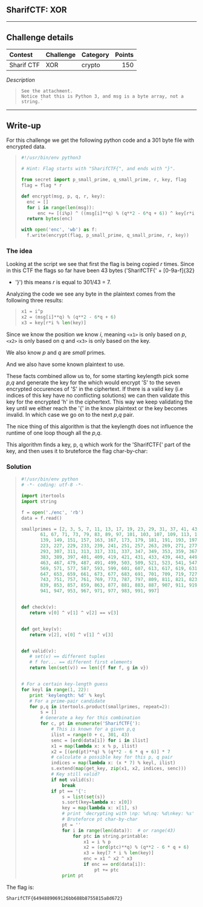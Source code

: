 ## SharifCTF: XOR

----------
## Challenge details
| Contest        | Challenge     | Category  | Points |
|:---------------|:--------------|:----------|-------:|
| Sharif CTF | XOR | crypto | 150 |


*Description*
>```
>See the attachment.
>Notice that this is Python 3, and msg is a byte array, not a string.`
>```

----------
## Write-up

For this challenge we get the following python code and a 301 byte file with
encrypted data.

>```python
>#!/usr/bin/env python3
>
># Hint: Flag starts with "SharifCTF{", and ends with "}".
>
>from secret import p_small_prime, q_small_prime, r, key, flag
>flag = flag * r
>
>def encrypt(msg, p, q, r, key):
>	enc = []
>	for i in range(len(msg)):
>		enc += [(i%p) ^ ((msg[i]**q) % (q**2 - 6*q + 6)) ^ key[r*i % len(key)]]
>	return bytes(enc)
>
>with open('enc', 'wb') as f:
>	f.write(encrypt(flag, p_small_prime, q_small_prime, r, key))
>```

### The idea

Looking at the script we see that first the flag is being copied *r* times.
Since in this CTF the flags so far have been 43 bytes ('SharifCTF{' + [0-9a-f]{32}
+ '}') this means *r* is equal to 301/43 = 7.

Analyzing the code we see any byte in the plaintext comes from the following three results:

>```python
>x1 = i^p
>x2 = (msg[i]**q) % (q**2 - 6*q + 6)
>x3 = key[r*i % len(key)]
>```

Since we know the position we know *i*, meaning `<x1>` is only based on *p*,
`<x2>` is only based on *q* and `<x3>` is only based on the key.

We also know *p* and *q* are *small* primes.

And we also have some known plaintext to use.

These facts combined allow us to, for some starting keylength pick some *p*,*q*
and generate the key for the which would encrypt 'S' to the seven encrypted
occurences of 'S' in the ciphertext.  If there is a valid key (i.e indices of
this key have no conflicting solutions) we can then validate this key
for the encrypted 'h' in the ciphertext. This way we keep validating the key
until we either reach the '{' in the know plaintext or the key becomes invalid. In which
case we go on to the next *p*,*q* pair.

The nice thing of this algorithm is that the keylength does not influence the
runtime of one loop though all the *p*,*q*.

This algorithm finds a key, p, q which work for the 'SharifCTF{' part of the key,
and then uses it to bruteforce the flag char-by-char:

### Solution

>```python
>#!/usr/bin/env python
># -*- coding: utf-8 -*-
>
>import itertools
>import string
>
>f = open('./enc', 'rb')
>data = f.read()
>
>smallprimes = [2, 3, 5, 7, 11, 13, 17, 19, 23, 29, 31, 37, 41, 43, 47, 53, 59,
>        61, 67, 71, 73, 79, 83, 89, 97, 101, 103, 107, 109, 113, 127, 131, 137,
>        139, 149, 151, 157, 163, 167, 173, 179, 181, 191, 193, 197, 199, 211,
>        223, 227, 229, 233, 239, 241, 251, 257, 263, 269, 271, 277, 281, 283,
>        293, 307, 311, 313, 317, 331, 337, 347, 349, 353, 359, 367, 373, 379,
>        383, 389, 397, 401, 409, 419, 421, 431, 433, 439, 443, 449, 457, 461,
>        463, 467, 479, 487, 491, 499, 503, 509, 521, 523, 541, 547, 557, 563,
>        569, 571, 577, 587, 593, 599, 601, 607, 613, 617, 619, 631, 641, 643,
>        647, 653, 659, 661, 673, 677, 683, 691, 701, 709, 719, 727, 733, 739,
>        743, 751, 757, 761, 769, 773, 787, 797, 809, 811, 821, 823, 827, 829,
>        839, 853, 857, 859, 863, 877, 881, 883, 887, 907, 911, 919, 929, 937,
>        941, 947, 953, 967, 971, 977, 983, 991, 997]
>
>
>def check(v):
>    return v[0] ^ v[1] ^ v[2] == v[3]
>
>
>def get_key(v):
>    return v[2], v[0] ^ v[1] ^ v[3]
>
>
>def valid(v):
>    # set(v) == different tuples
>    # f for... == different first elements
>    return len(set(v)) == len({f for f, g in v})
>
>
># For a certain key-length guess
>for keyl in range(1, 22):
>    print 'keylength: %d' % keyl
>    # For a prime-pair candidate
>    for p,q in itertools.product(smallprimes, repeat=2):
>        s = []
>        # Generate a key for this combination
>        for c, pt in enumerate('SharifCTF{'):
>            # This is known for a given p,q
>            ilist = range(0 + c, 301, 43)
>            senc = [ord(data[i]) for i in ilist]
>            x1 = map(lambda x: x % p, ilist)
>            x2 = [(ord(pt)**q) % (q**2 - 6 * q + 6)] * 7
>            # calculate a possible key for this p, q pair
>            indices = map(lambda x: (x * 7) % keyl, ilist)
>            s.extend(map(get_key, zip(x1, x2, indices, senc)))
>            # Key still valid?
>            if not valid(s):
>                break
>            if pt == '{':
>                s = list(set(s))
>                s.sort(key=lambda x: x[0])
>                key = map(lambda x: x[1], s)
>                # print 'decrypting with \np: %d\nq: %d\nkey: %s' % (p, q, ''.join(map(lambda x: chr(x), key)))
>                # Bruteforce pt char-by-char
>                pt = ''
>                for i in range(len(data)):  # or range(43)
>                    for ptc in string.printable:
>                        x1 = i % p
>                        x2 = (ord(ptc)**q) % (q**2 - 6 * q + 6)
>                        x3 = key[7 * i % len(key)]
>                        enc = x1 ^ x2 ^ x3
>                        if enc == ord(data[i]):
>                            pt += ptc
>                print pt
>```

The flag is:

```
SharifCTF{6494889069126bb688b8755815a8d672}
```
